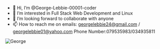 - 👋 Hi, I’m @George-Lebbie-00001-coder
- 👀 I’m interested in Full Stack Web Development and Linux
- 💞️ I’m looking forward to collaborate with anyone
- 📫 How to reach me on emails: georgelebbie24@gmail.com / georgelebbie01@yahoo.com  Phone Number:079535983/034935811

<!---
George00001-coder/George00001-coder is a ✨ special ✨ repository because its `README.md` (this file) appears on your GitHub profile.
You can click the Preview link to take a look at your changes.
--->
![George](https://user-images.githubusercontent.com/69447845/165939764-189bf535-e45d-4ec2-b615-2d692f2abfab.jpg)
